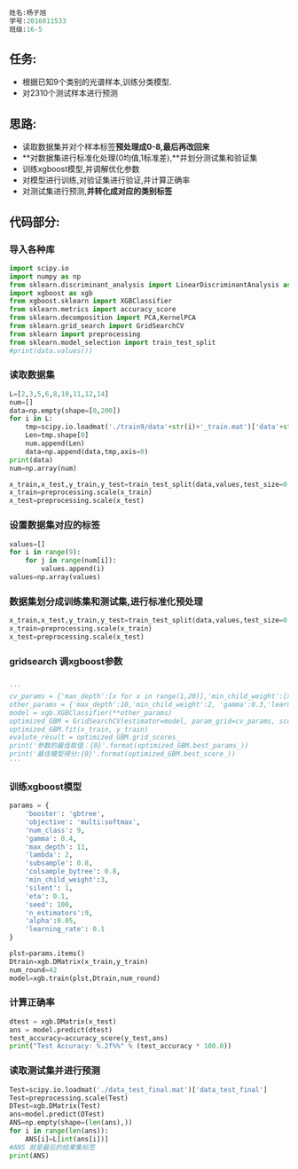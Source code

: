 ```python
姓名:杨子旭
学号:2016011533
班级:16-5
```

## 任务:

* 根据已知9个类别的光谱样本,训练分类模型.
* 对2310个测试样本进行预测

## 思路:

* 读取数据集并对个样本标签**预处理成0-8,最后再改回来**
* **对数据集进行标准化处理(0均值,1标准差),**并划分测试集和验证集
* 训练xgboost模型,并调解优化参数
* 对模型进行训练,对验证集进行验证,并计算正确率
* 对测试集进行预测,**并转化成对应的类别标签**

## 代码部分:



### 导入各种库

```python
import scipy.io
import numpy as np
from sklearn.discriminant_analysis import LinearDiscriminantAnalysis as LDA
import xgboost as xgb
from xgboost.sklearn import XGBClassifier
from sklearn.metrics import accuracy_score
from sklearn.decomposition import PCA,KernelPCA
from sklearn.grid_search import GridSearchCV
from sklearn import preprocessing
from sklearn.model_selection import train_test_split
#print(data.values())
```

### 读取数据集

```python
L=[2,3,5,6,8,10,11,12,14]
num=[]
data=np.empty(shape=[0,200])
for i in L:
    tmp=scipy.io.loadmat('./train9/data'+str(i)+'_train.mat')['data'+str(i)+'_train']
    Len=tmp.shape[0]
    num.append(Len)
    data=np.append(data,tmp,axis=0)
print(data)
num=np.array(num)

x_train,x_test,y_train,y_test=train_test_split(data,values,test_size=0.2,random_state=5)
x_train=preprocessing.scale(x_train)
x_test=preprocessing.scale(x_test)
```

### 设置数据集对应的标签

```python
values=[]
for i in range(9):
    for j in range(num[i]):
        values.append(i)
values=np.array(values)
```

### 数据集划分成训练集和测试集,进行标准化预处理

```python
x_train,x_test,y_train,y_test=train_test_split(data,values,test_size=0.2,random_state=5)
x_train=preprocessing.scale(x_train)
x_test=preprocessing.scale(x_test)
```

### gridsearch 调xgboost参数

```python

'''
cv_params = {'max_depth':[x for x in range(1,20)],'min_child_weight':[x for x in range(1,10)], 'gamma':[0.1,0.2,0.3,0.4,0.5,0.6,0.7,0.8,0.9]}
other_params = {'max_depth':10,'min_child_weight':2, 'gamma':0.3,'learning_rate': 0.1, 'seed': 123, 'subsample': 0.8,'n_estimators':9, 'colsample_bytree': 0.8,'silent':1,'alpha':0.05}
model = xgb.XGBClassifier(**other_params)
optimized_GBM = GridSearchCV(estimator=model, param_grid=cv_params, scoring='accuracy', cv=5, verbose=1, n_jobs=4)
optimized_GBM.fit(x_train, y_train)
evalute_result = optimized_GBM.grid_scores_
print('参数的最佳取值：{0}'.format(optimized_GBM.best_params_))
print('最佳模型得分:{0}'.format(optimized_GBM.best_score_))
'''
```

### 训练xgboost模型

```python
params = {
    'booster': 'gbtree',
    'objective': 'multi:softmax',
    'num_class': 9,
    'gamma': 0.4,
    'max_depth': 11,
    'lambda': 2,
    'subsample': 0.8,
    'colsample_bytree': 0.8,
    'min_child_weight':3,
    'silent': 1,
    'eta': 0.1,
    'seed': 100,
    'n_estimators':9,
    'alpha':0.05,
    'learning_rate': 0.1
}

plst=params.items()
Dtrain=xgb.DMatrix(x_train,y_train)
num_round=42
model=xgb.train(plst,Dtrain,num_round)
```

### 计算正确率

```python
dtest = xgb.DMatrix(x_test)
ans = model.predict(dtest)
test_accuracy=accuracy_score(y_test,ans)
print("Test Accuracy: %.2f%%" % (test_accuracy * 100.0))
```

### 读取测试集并进行预测

```python
Test=scipy.io.loadmat('./data_test_final.mat')['data_test_final']
Test=preprocessing.scale(Test)
DTest=xgb.DMatrix(Test)
ans=model.predict(DTest)
ANS=np.empty(shape=(len(ans),))
for i in range(len(ans)):
    ANS[i]=L[int(ans[i])]
#ANS 就是最后的结果集标签
print(ANS)
```







